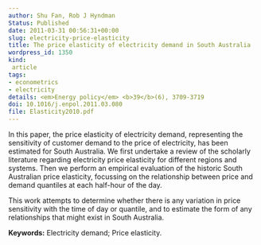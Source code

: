 ```yaml
---
author: Shu Fan, Rob J Hyndman
Status: Published
date: 2011-03-31 00:56:31+00:00
slug: electricity-price-elasticity
title: The price elasticity of electricity demand in South Australia
wordpress_id: 1350
kind:
 article
tags:
- econometrics
- electricity
details: <em>Energy policy</em> <b>39</b>(6), 3709-3719
doi: 10.1016/j.enpol.2011.03.080
file: Elasticity2010.pdf
---
```


In this paper, the price elasticity of electricity demand, representing the sensitivity of customer demand to the price of electricity, has been estimated for South Australia. We first undertake a review of the scholarly literature regarding electricity price elasticity for different regions and systems. Then we perform an empirical evaluation of the historic South Australian price elasticity, focussing on the relationship between price and demand quantiles at each half-hour of the day.

This work attempts to determine whether there is any variation in price sensitivity with the time of day or quantile, and to estimate the form of any relationships that might exist in South Australia.

**Keywords:** Electricity demand; Price elasticity.
